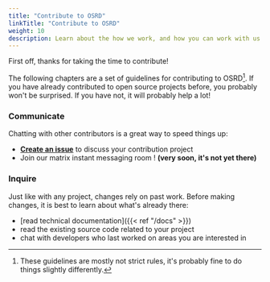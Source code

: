 ```yaml
---
title: "Contribute to OSRD"
linkTitle: "Contribute to OSRD"
weight: 10
description: Learn about the how we work, and how you can work with us
---
```


First off, thanks for taking the time to contribute!

The following chapters are a set of guidelines for contributing to OSRD[^guidelines-not-rules]. If you have already contributed to open source projects before, you probably won't be surprised.
If you have not, it will probably help a lot!

### Communicate

Chatting with other contributors is a great way to speed things up:

- [**Create an issue**](https://github.com/DGEXSolutions/osrd/issues/new/choose) to discuss your contribution project
- Join our matrix instant messaging room ! **(very soon, it's not yet there)**

### Inquire

Just like with any project, changes rely on past work.
Before making changes, it is best to learn about what's already there:

- [read technical documentation]({{< ref "/docs" >}})
- read the existing source code related to your project
- chat with developers who last worked on areas you are interested in

[^guidelines-not-rules]: These guidelines are mostly not strict rules, it's probably fine to do things slightly differently.
